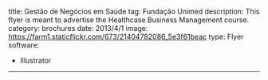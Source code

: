 title: Gestão de Negócios em Saúde
tag: Fundação Unimed
description: This flyer is meant to advertise the Healthcase Business Management course.
category: brochures
date: 2013/4/1
image: https://farm1.staticflickr.com/673/21404782086_5e3f61beac
type: Flyer
software:
- Illustrator
---
